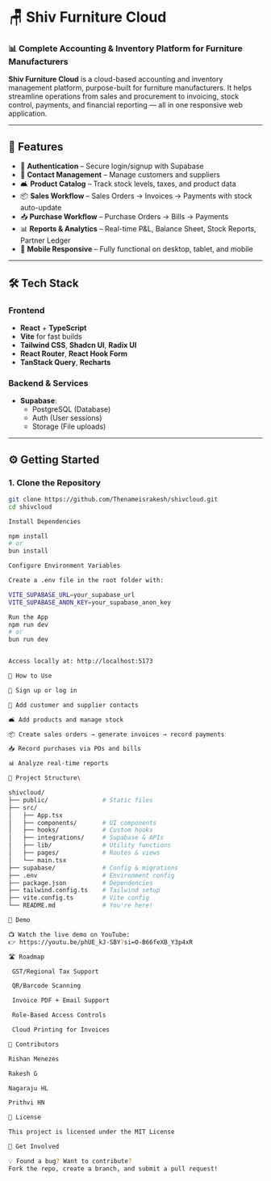 # 🪑 Shiv Furniture Cloud

### 📊 Complete Accounting & Inventory Platform for Furniture Manufacturers

**Shiv Furniture Cloud** is a cloud-based accounting and inventory management platform, purpose-built for furniture manufacturers. It helps streamline operations from sales and procurement to invoicing, stock control, payments, and financial reporting — all in one responsive web application.

---

## 🚀 Features

- 🔐 **Authentication** – Secure login/signup with Supabase
- 👥 **Contact Management** – Manage customers and suppliers
- 🛋 **Product Catalog** – Track stock levels, taxes, and product data
- 📦 **Sales Workflow** – Sales Orders → Invoices → Payments with stock auto-update
- 📥 **Purchase Workflow** – Purchase Orders → Bills → Payments
- 📊 **Reports & Analytics** – Real-time P&L, Balance Sheet, Stock Reports, Partner Ledger
- 📱 **Mobile Responsive** – Fully functional on desktop, tablet, and mobile

---

## 🛠 Tech Stack

### Frontend
- **React** + **TypeScript**
- **Vite** for fast builds
- **Tailwind CSS**, **Shadcn UI**, **Radix UI**
- **React Router**, **React Hook Form**
- **TanStack Query**, **Recharts**

### Backend & Services
- **Supabase**:
  - PostgreSQL (Database)
  - Auth (User sessions)
  - Storage (File uploads)

---

## ⚙️ Getting Started

### 1. Clone the Repository
```bash
git clone https://github.com/Thenameisrakesh/shivcloud.git
cd shivcloud

Install Dependencies

npm install
# or
bun install

Configure Environment Variables

Create a .env file in the root folder with:

VITE_SUPABASE_URL=your_supabase_url
VITE_SUPABASE_ANON_KEY=your_supabase_anon_key

Run the App
npm run dev
# or
bun run dev


Access locally at: http://localhost:5173

📖 How to Use

🔐 Sign up or log in

👥 Add customer and supplier contacts

🛋 Add products and manage stock

📦 Create sales orders → generate invoices → record payments

📥 Record purchases via POs and bills

📊 Analyze real-time reports

📂 Project Structure\

shivcloud/
├── public/               # Static files
├── src/
│   ├── App.tsx
│   ├── components/       # UI components
│   ├── hooks/            # Custom hooks
│   ├── integrations/     # Supabase & APIs
│   ├── lib/              # Utility functions
│   ├── pages/            # Routes & views
│   └── main.tsx
├── supabase/             # Config & migrations
├── .env                  # Environment config
├── package.json          # Dependencies
├── tailwind.config.ts    # Tailwind setup
├── vite.config.ts        # Vite config
└── README.md             # You're here!

🎥 Demo

📺 Watch the live demo on YouTube:
👉 https://youtu.be/phUE_kJ-SBY?si=O-B66feXB_Y3p4xR

🛣 Roadmap

 GST/Regional Tax Support

 QR/Barcode Scanning

 Invoice PDF + Email Support

 Role-Based Access Controls

 Cloud Printing for Invoices

👥 Contributors

Rishan Menezes

Rakesh G

Nagaraju HL

Prithvi HN

📝 License

This project is licensed under the MIT License

🙌 Get Involved

💡 Found a bug? Want to contribute?
Fork the repo, create a branch, and submit a pull request!
